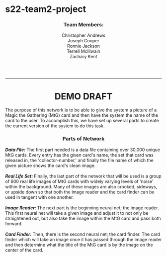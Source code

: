 # s22-team2-project

<h3 align="center"><b>Team Members:</b></h3>
<p align="center">Christopher Andrews<br>
Joseph Cooper<br>
Ronnie Jackson<br>
Terrell McIllwain<br>
Zachary Kent</p>
<br><br>

--------------------------------------------
<h1 align="center"><b>DEMO DRAFT</b></h1>
The purpose of this network is to be able to give the system a picture of a Magic the Gathering (MtG) card and then have the system the
name of the card to the user. To accomplish this, we have set up several parts to create the current version of the system to do this task.<br>

<h3 align="center"><b>Parts of Network</b></h3>

<b><i>Data File:</i></b> The first part needed is a data file containing over 30,000 unique MtG cards. Every entry has the given card's name, the set that card was
released in, the 'collector-number,' and finally the file name of which the given picture shows the card's clean image.<br>
<br>
<b><i>Real Life Set: </i></b>Finally, the last part of the network that will be used is a group of 600 real life images of MtG cards with widely varying levels of 'noise'
within the background. Many of these images are also crooked, sideways, or upside down so that both the image reader and the card finder
can be used in tangent with one another.<br>
<br>
<b><i>Image Reader: </i></b>The next part is the beginning neural net; the image reader. This first neural net will take a given image and adjust it to not only be
straightened out, but also take the image within the MtG card and pass both forward.<br>
<br>
<b><i>Card Finder: </i></b>Then, there is the second neural net; the card finder. The card finder which will take an image once it has passed through the image
reader and then determine what the title of the MtG card is by the image on the center of the card.<br>
<br>
